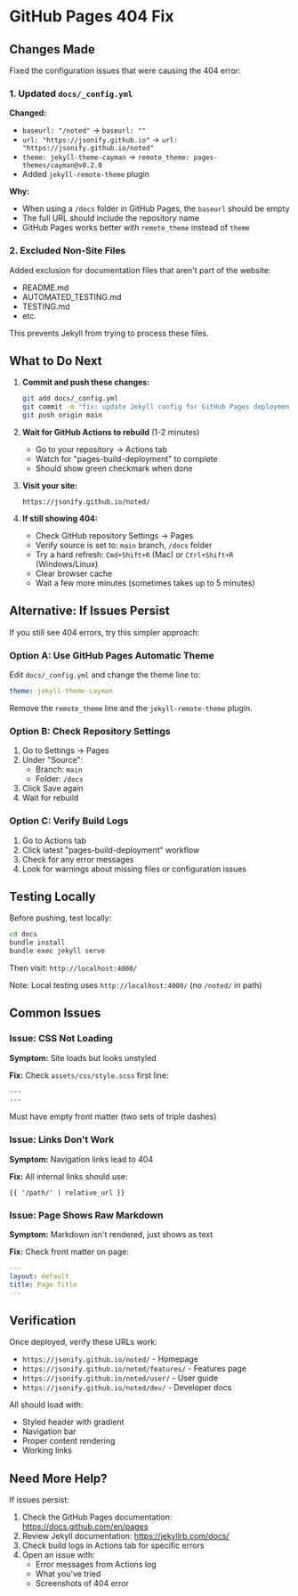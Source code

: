 # GitHub Pages 404 Fix

## Changes Made

Fixed the configuration issues that were causing the 404 error:

### 1. Updated `docs/_config.yml`

**Changed:**
- `baseurl: "/noted"` → `baseurl: ""`
- `url: "https://jsonify.github.io"` → `url: "https://jsonify.github.io/noted"`
- `theme: jekyll-theme-cayman` → `remote_theme: pages-themes/cayman@v0.2.0`
- Added `jekyll-remote-theme` plugin

**Why:**
- When using a `/docs` folder in GitHub Pages, the `baseurl` should be empty
- The full URL should include the repository name
- GitHub Pages works better with `remote_theme` instead of `theme`

### 2. Excluded Non-Site Files

Added exclusion for documentation files that aren't part of the website:
- README.md
- AUTOMATED_TESTING.md
- TESTING.md
- etc.

This prevents Jekyll from trying to process these files.

## What to Do Next

1. **Commit and push these changes:**
   ```bash
   git add docs/_config.yml
   git commit -m "fix: update Jekyll config for GitHub Pages deployment"
   git push origin main
   ```

2. **Wait for GitHub Actions to rebuild** (1-2 minutes)
   - Go to your repository → Actions tab
   - Watch for "pages-build-deployment" to complete
   - Should show green checkmark when done

3. **Visit your site:**
   ```
   https://jsonify.github.io/noted/
   ```

4. **If still showing 404:**
   - Check GitHub repository Settings → Pages
   - Verify source is set to: `main` branch, `/docs` folder
   - Try a hard refresh: `Cmd+Shift+R` (Mac) or `Ctrl+Shift+R` (Windows/Linux)
   - Clear browser cache
   - Wait a few more minutes (sometimes takes up to 5 minutes)

## Alternative: If Issues Persist

If you still see 404 errors, try this simpler approach:

### Option A: Use GitHub Pages Automatic Theme

Edit `docs/_config.yml` and change the theme line to:

```yaml
theme: jekyll-theme-cayman
```

Remove the `remote_theme` line and the `jekyll-remote-theme` plugin.

### Option B: Check Repository Settings

1. Go to Settings → Pages
2. Under "Source":
   - Branch: `main`
   - Folder: `/docs`
3. Click Save again
4. Wait for rebuild

### Option C: Verify Build Logs

1. Go to Actions tab
2. Click latest "pages-build-deployment" workflow
3. Check for any error messages
4. Look for warnings about missing files or configuration issues

## Testing Locally

Before pushing, test locally:

```bash
cd docs
bundle install
bundle exec jekyll serve
```

Then visit: `http://localhost:4000/`

Note: Local testing uses `http://localhost:4000/` (no `/noted/` in path)

## Common Issues

### Issue: CSS Not Loading

**Symptom:** Site loads but looks unstyled

**Fix:** Check `assets/css/style.scss` first line:
```scss
---
---
```
Must have empty front matter (two sets of triple dashes)

### Issue: Links Don't Work

**Symptom:** Navigation links lead to 404

**Fix:** All internal links should use:
```liquid
{{ '/path/' | relative_url }}
```

### Issue: Page Shows Raw Markdown

**Symptom:** Markdown isn't rendered, just shows as text

**Fix:** Check front matter on page:
```yaml
---
layout: default
title: Page Title
---
```

## Verification

Once deployed, verify these URLs work:

- `https://jsonify.github.io/noted/` - Homepage
- `https://jsonify.github.io/noted/features/` - Features page
- `https://jsonify.github.io/noted/user/` - User guide
- `https://jsonify.github.io/noted/dev/` - Developer docs

All should load with:
- Styled header with gradient
- Navigation bar
- Proper content rendering
- Working links

## Need More Help?

If issues persist:

1. Check the GitHub Pages documentation: https://docs.github.com/en/pages
2. Review Jekyll documentation: https://jekyllrb.com/docs/
3. Check build logs in Actions tab for specific errors
4. Open an issue with:
   - Error messages from Actions log
   - What you've tried
   - Screenshots of 404 error
